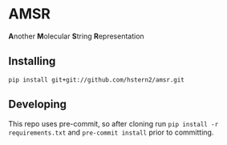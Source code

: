 # AMSR
**A**nother **M**olecular **S**tring **R**epresentation

## Installing
```
pip install git+git://github.com/hstern2/amsr.git
```

## Developing
This repo uses pre-commit, so after cloning run `pip install -r requirements.txt` and `pre-commit install` prior to committing.
